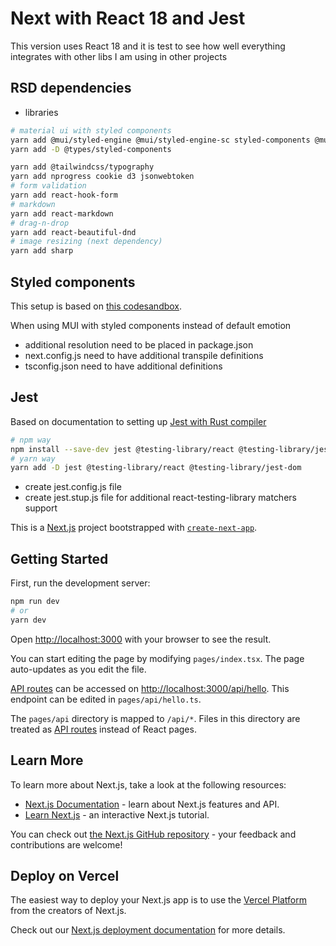 # Next with React 18 and Jest

This version uses React 18 and it is test to see how well everything integrates with other libs I am using in other projects


## RSD dependencies

- libraries

```bash
# material ui with styled components
yarn add @mui/styled-engine @mui/styled-engine-sc styled-components @mui/icons-material @mui/material next-transpile-modules
yarn add -D @types/styled-components

yarn add @tailwindcss/typography
yarn add nprogress cookie d3 jsonwebtoken
# form validation
yarn add react-hook-form
# markdown
yarn add react-markdown
# drag-n-drop
yarn add react-beautiful-dnd
# image resizing (next dependency)
yarn add sharp

```

## Styled components

This setup is based on [this codesandbox](https://codesandbox.io/s/nextjs-ssr-with-styled-components-typescript-forked-f4r1lr?file=/package.json:760-842).

When using MUI with styled components instead of default emotion

- additional resolution need to be placed in package.json
- next.config.js need to have additional transpile definitions
- tsconfig.json need to have additional definitions

## Jest

Based on documentation to setting up [Jest with Rust compiler](https://nextjs.org/docs/testing#setting-up-jest-with-the-rust-compiler)

```bash
# npm way
npm install --save-dev jest @testing-library/react @testing-library/jest-dom
# yarn way
yarn add -D jest @testing-library/react @testing-library/jest-dom
```

- create jest.config.js file
- create jest.stup.js file for additional react-testing-library matchers support

This is a [Next.js](https://nextjs.org/) project bootstrapped with [`create-next-app`](https://github.com/vercel/next.js/tree/canary/packages/create-next-app).

## Getting Started

First, run the development server:

```bash
npm run dev
# or
yarn dev
```

Open [http://localhost:3000](http://localhost:3000) with your browser to see the result.

You can start editing the page by modifying `pages/index.tsx`. The page auto-updates as you edit the file.

[API routes](https://nextjs.org/docs/api-routes/introduction) can be accessed on [http://localhost:3000/api/hello](http://localhost:3000/api/hello). This endpoint can be edited in `pages/api/hello.ts`.

The `pages/api` directory is mapped to `/api/*`. Files in this directory are treated as [API routes](https://nextjs.org/docs/api-routes/introduction) instead of React pages.

## Learn More

To learn more about Next.js, take a look at the following resources:

- [Next.js Documentation](https://nextjs.org/docs) - learn about Next.js features and API.
- [Learn Next.js](https://nextjs.org/learn) - an interactive Next.js tutorial.

You can check out [the Next.js GitHub repository](https://github.com/vercel/next.js/) - your feedback and contributions are welcome!

## Deploy on Vercel

The easiest way to deploy your Next.js app is to use the [Vercel Platform](https://vercel.com/new?utm_medium=default-template&filter=next.js&utm_source=create-next-app&utm_campaign=create-next-app-readme) from the creators of Next.js.

Check out our [Next.js deployment documentation](https://nextjs.org/docs/deployment) for more details.
